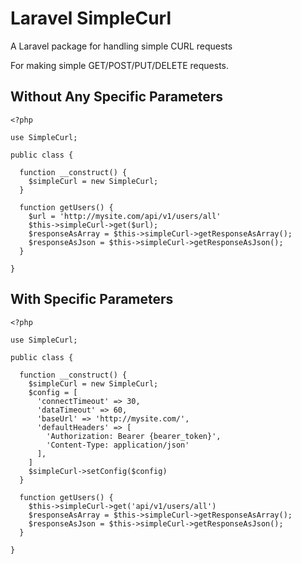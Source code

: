 # Laravel SimpleCurl
A Laravel package for handling simple CURL requests

For making simple GET/POST/PUT/DELETE requests.

## Without Any Specific Parameters
```
<?php

use SimpleCurl;

public class {

  function __construct() {
    $simpleCurl = new SimpleCurl;
  }

  function getUsers() {
    $url = 'http://mysite.com/api/v1/users/all'
    $this->simpleCurl->get($url);
    $responseAsArray = $this->simpleCurl->getResponseAsArray();
    $responseAsJson = $this->simpleCurl->getResponseAsJson();
  }

}
```
## With Specific Parameters
```
<?php

use SimpleCurl;

public class {

  function __construct() {
    $simpleCurl = new SimpleCurl;
    $config = [
      'connectTimeout' => 30,
      'dataTimeout' => 60,
      'baseUrl' => 'http://mysite.com/',
      'defaultHeaders' => [
        'Authorization: Bearer {bearer_token}',
        'Content-Type: application/json'
      ],
    ]
    $simpleCurl->setConfig($config)
  }

  function getUsers() {
    $this->simpleCurl->get('api/v1/users/all')
    $responseAsArray = $this->simpleCurl->getResponseAsArray();
    $responseAsJson = $this->simpleCurl->getResponseAsJson();
  }

}
```
